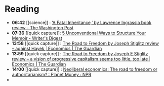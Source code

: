 # Reading
- **06:42** [[science]] : [‘A Fatal Inheritance,’ by Lawrence Ingrassia book review - The Washington Post](https://www.washingtonpost.com/books/2024/05/12/a-fatal-inheritance-book-review/ "‘A Fatal Inheritance,’ by Lawrence Ingrassia book review - The Washington Post")
- **07:36** [[quick capture]]:  [5 Unconventional Ways to Structure Your Memoir - Writer's Digest](https://www.writersdigest.com/write-better-nonfiction/5-unconventional-ways-to-structure-your-memoir)
- **13:58** [[quick capture]] : [The Road to Freedom by Joseph Stiglitz review – against Hayek | Economics | The Guardian](https://www.theguardian.com/books/article/2024/may/08/the-road-to-freedom-by-joseph-stiglitz-review-against-hayek "The Road to Freedom by Joseph Stiglitz review – against Hayek | Economics | The Guardian")
- **13:59** [[quick capture]] : [The Road to Freedom by Joseph E Stiglitz review – a vision of progressive capitalism seems too little, too late | Economics | The Guardian](https://www.theguardian.com/books/article/2024/may/12/the-road-to-freedom-economics-and-the-good-society-by-joseph-e-stiglitz-review-an-ardent-but-flawed-defence-of-progressive-capitalism "The Road to Freedom by Joseph E Stiglitz review – a vision of progressive capitalism seems too little, too late | Economics | The Guardian")
- **14:00** [[quick capture]] : [Neoliberal economics: The road to freedom or authoritarianism? : Planet Money : NPR](https://www.npr.org/sections/money/2024/05/07/1249203297/neoliberal-economics-the-road-to-freedom-or-authoritarianism "Neoliberal economics: The road to freedom or authoritarianism? : Planet Money : NPR")
-